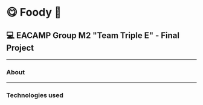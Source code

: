 # 😋 Foody 🍔

## 💻 EACAMP Group M2 "Team Triple E" - Final Project

<hr style="border-top:thin solid white; width:100%">

### About

<hr style="border-top:thin solid white; width:100%">

### Technologies used
